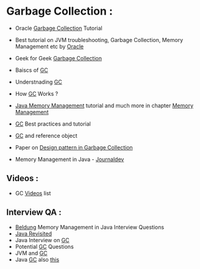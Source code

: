 # Garbage Collection :
* Oracle [Garbage Collection](http://www.oracle.com/webfolder/technetwork/tutorials/obe/java/gc01/index.html#t1) Tutorial
* Best tutorial on JVM troubleshooting, Garbage Collection, Memory Management etc by [Oracle](https://docs.oracle.com/cd/E13150_01/jrockit_jvm/jrockit/geninfo/diagnos/)

* Geek for Geek [Garbage Collection](https://www.geeksforgeeks.org/garbage-collection-java/)
* Baiscs of [GC](https://codeahoy.com/2017/08/06/basics-of-java-garbage-collection/)
* Understnading [GC](https://www.cubrid.org/blog/understanding-java-garbage-collection)
* How [GC](https://javapapers.com/java/how-java-garbage-collection-works/) Works ?
* [Java Memory Management](https://www.dynatrace.com/resources/ebooks/javabook/how-garbage-collection-works/) tutorial and much more in chapter [Memory Management](https://www.dynatrace.com/resources/ebooks/javabook/)
* [GC](https://dzone.com/articles/java-garbage-collection-best-practices-tutorials-and-more) Best practices and tutorial
* [GC](https://dzone.com/articles/java-memory-management) and reference object

* Paper on [Design pattern in Garbage Collection](https://ir.canterbury.ac.nz/bitstream/handle/10092/1954/thesis_fulltext.pdf)
* Memory Management in Java - [Journaldev](https://www.journaldev.com/2856/java-jvm-memory-model-memory-management-in-java)


## Videos :
* GC [Videos](https://www.youtube.com/playlist?list=PLfi5oI2EMygPazGT5uHTsCYH22OgKKprb) list

## Interview QA :
* [Beldung](http://www.baeldung.com/java-memory-management-interview-questions) Memory Management in Java Interview Questions 
* [Java Revisited](http://javarevisited.blogspot.com/2012/10/10-garbage-collection-interview-question-answer.html)
* Java Interview on [GC](https://snowdream.github.io/115-Java-Interview-Questions-and-Answers/115-Java-Interview-Questions-and-Answers/en/collectors.html)
* Potential [GC](https://dzone.com/articles/java-garbage-collection-interview-questions) Questions
* JVM and [GC](https://dzone.com/articles/jvm-and-garbage-collection)
* Java [GC](http://www.corejavainterviewquestions.com/java-garbage-collection-interview-questions/) also [this](http://www.wideskills.com/java-interview-questions/java-garbage-collection-interview-questions)
